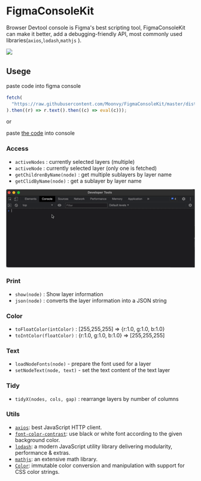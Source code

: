 # FigmaConsoleKit

Browser Devtool console is Figma's best scripting tool, FigmaConsoleKit can make it better,  add a debugging-friendly API, most commonly used libraries(`axios`,`lodash`,`mathjs` ).


<img width="486px" src="https://user-images.githubusercontent.com/82231420/122532535-31205e80-d053-11eb-8d2c-af5bb0c8d028.gif"/>

## Usege

paste code into figma console

```js
fetch(
  "https://raw.githubusercontent.com/Moonvy/FigmaConsoleKit/master/dist/FigmaConsoleKit.js?v1.1.0"
).then((r) => r.text().then((c) => eval(c)));
```

or

paste [the code](dist/FigmaConsoleKit.js) into console

### Access

- `activeNodes` : currently selected layers (multiple)
- `activeNode` : currently selected layer (only one is fetched)
- `getChildrenByName(node)` : get multiple sublayers by layer name
- `getClidByName(node)` : get a sublayer by layer name

![](./shot/shot.gif)

### Print

- `show(node)` : Show layer information
- `json(node)` : converts the layer information into a JSON string

### Color

- `toFloatColor(intColor)` : [255,255,255] => {r:1.0, g:1.0, b:1.0}
- `toIntColor(floatColor)` : {r:1.0, g:1.0, b:1.0} => [255,255,255]

### Text

- `loadNodeFonts(node)` - prepare the font used for a layer
- `setNodeText(node, text)` - set the text content of the text layer

### Tidy

- `tidyX(nodes, cols, gap)` : rearrange layers by number of columns

### Utils

- [`axios`](https://github.com/axios/axios): best JavaScript HTTP client.
- [`font-color-contrast`](https://github.com/russoedu/font-color-contrast#readme): use black or white font according to the given background color.
- [`lodash`](https://github.com/lodash/lodash): a modern JavaScript utility library delivering modularity, performance & extras.
- [`mathjs`](https://mathjs.org/): an extensive math library.
- [`Color`](https://github.com/Qix-/color#readme): immutable color conversion and manipulation with support for CSS color strings.
